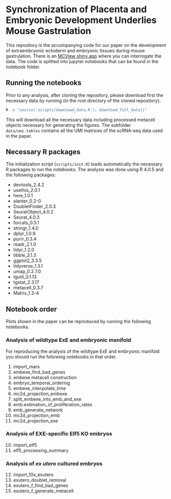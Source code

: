 # Synchronization of Placenta and Embryonic Development Underlies Mouse Gastrulation


This repository is the accompanying code for our paper on the development of extraembryonic ectoderm and embryonic tissues during mouse gastrulation. There is an [MCView shiny app](https://tanaylab.weizmann.ac.il/EmbExe) where you can interrogate the data. The code is splitted into jupyter notebooks that can be found in the notebook folder.

## Running the notebooks

Prior to any analysis, after cloning the repository, please download first the necessary data by running (in the root directory of the cloned repository):


```bash
R -e "source('scripts/download_data.R'); download_full_data()"
```

This will download all the necessary data including processed metacell objects necessary for generating the figures. The subfolder `data/umi.tables` contains all the UMI matrices of the scRNA-seq data used in the paper.

## Necessary R packages

The initialization script (`scripts/init.R`) loads automatically the necessary R packages to run the notebooks. The analysis was done using R 4.0.5 and the following packages:

- devtools_2.4.2
- usethis_2.0.1
- here_1.0.1         
- slanter_0.2-0
- DoubletFinder_2.0.3 
- SeuratObject_4.0.2 
- Seurat_4.0.3
- forcats_0.5.1
- stringr_1.4.0      
- dplyr_1.0.9
- purrr_0.3.4
- readr_2.1.0        
- tidyr_1.2.0
- tibble_3.1.3
- ggplot2_3.3.5      
- tidyverse_1.3.1
- umap_0.2.7.0
- tgutil_0.1.13      
- tgstat_2.3.17
- metacell_0.3.7
- Matrix_1.3-4 

## Notebook order 

Plots shown in the paper can be reproduced by running the following notebooks.



### Analysis of wildtype ExE and embryonic manifold
For reproducing the analysis of the wildtype ExE and embryonic manifold you should run the following notebooks in that order.

1.  import_mars
2.  embexe_find_bad_genes
3.  embexe metacell construction
4.  embryo_temporal_ordering
5.  embexe_interpolate_time
6.  mc2d_projection_embexe
7.  split_embexe_into_emb_and_exe
8.  emb.estimation_of_proliferation_rates
9.  emb_generate_network
10. mc2d_projection_emb
11. mc2d_projection_exe

### Analysis of EXE-specific Elf5 KO embryos 

10. import_elf5
11. elf5_processing_summary

### Analysis of *ex utero* cultured embryos

12. import_10x_exutero
13. exutero_doublet_removal
14. exutero_f_find_bad_genes
15. exutero_f_generate_metacell


